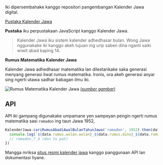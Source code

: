 Iki dipersembahake kanggo repositori pangembangan Kalender Jawa digital.

[Pustaka Kalender Jawa](https://github.com/kalenderjawa/pustaka)

**Pustaka** iku perpustakaan JavaScript kanggo Kalender Jawa.

> Kalender Jawa iku sistem kalender adhedhasar bulan. Wong Jawa nggunakake iki kanggo akeh tujuan ing urip saben dina nganti saiki wiwit abad kaping 14.

**Rumus Matematika Kalender Jawa**

Kalender Jawa adhedhasar matematika lan dilestarikake saka generasi menyang generasi liwat rumus matematika. Ironis, ora akeh generasi anyar sing ngerti utawa sadhar babagan ilmu iki.

![Rumus Matematika Kalender Jawa](https://assets.caknun.com/media/2019/01/20190102-menek-kalender-4.jpg)
[(*sumber gambar*)](https://www.caknun.com/2019/kalender-jowo-digowo-kalender-arab-digarap-kalender-barat-diruwat)

## API

API iki gampang digunakake umpamane yen sampeyan pengin ngerti rumus matematika sasi `romadon` ing taun Jawa 1952,

```javascript
KalenderJawa.cariRumusAbadiAwalBulanTahunJawa('romadon', 1952).then(data => {
  console.log(`${data.rumus.wulan.wulan}_${data.rumus.dino}_${data.rumus.pasaran}`)
  // romadon_7_4 (don tu pat)
})
```

Mangga mriksa [situs resmi kalender jawa](https://kalenderjawa.dev) kanggo panggunaan API lan dokumentasi liyane.
